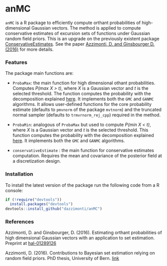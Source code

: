 
<!-- README.md is generated from README.Rmd. Please edit that file -->
anMC
====

`anMC` is a R package to efficiently compute orthant probabilities of high-dimensional Gaussian vectors. The method is applied to compute conservative estimates of excursion sets of functions under Gaussian random field priors. This is an upgrade on the previously existent package [ConservativeEstimates](https://github.com/dazzimonti/ConservativeEstimates). See the paper [Azzimonti, D. and Ginsbourger D. (2016)](https://hal.archives-ouvertes.fr/hal-01289126) for more details.

### Features

The package main functions are:

-   `ProbaMax`: the main function for high dimensional othant probabilities. Computes *P(max X &gt; t)*, where *X* is a Gaussian vector and *t* is the selected threshold. The function computes the probability with the decomposition explained [here](https://hal.archives-ouvertes.fr/hal-01289126). It implements both the `GMC` and `GANMC` algorithms. It allows user-defined functions for the core probability estimate (defaults to `pmvnorm` of the package `mvtnorm`) and the truncated normal sampler (defaults to `trmvrnorm_rej_cpp`) required in the method.

-   `ProbaMin`: analogous of `ProbaMax` but used to compute *P(min X &lt; t)*, where *X* is a Gaussian vector and *t* is the selected threshold. This function computes the probability with the decomposition explained [here](https://hal.archives-ouvertes.fr/hal-01289126). It implements both the `GMC` and `GANMC` algorithms.

-   `conservativeEstimate` : the main function for conservative estimates computation. Requires the mean and covariance of the posterior field at a discretization design.

### Installation

To install the latest version of the package run the following code from a R console:

``` r
if (!require("devtools"))
  install.packages("devtools")
devtools::install_github("dazzimonti/anMC")
```

### References

Azzimonti, D. and Ginsbourger, D. (2016). Estimating orthant probabilities of high dimensional Gaussian vectors with an application to set estimation. Preprint at [hal-01289126](https://hal.archives-ouvertes.fr/hal-01289126)

Azzimonti, D. (2016). Contributions to Bayesian set estimation relying on random field priors. PhD thesis, University of Bern. [link](http://www.zb.unibe.ch/download/eldiss/16azzimonti_d.pdf)
